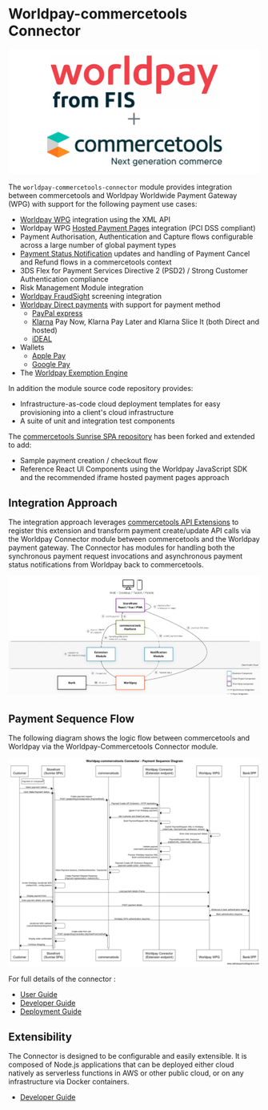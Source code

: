 # Worldpay-commercetools Connector

![Worldpay and Commercetools Logos](docs/images/worldpay_commercetools_logos.png)

The `worldpay-commercetools-connector` module provides integration between commercetools and Worldpay Worldwide Payment Gateway (WPG) with support for the following payment use cases:

- [Worldpay WPG](https://developer.worldpay.com/docs/wpg) integration using the XML API
- Worldpay WPG [Hosted Payment Pages](https://developer.worldpay.com/docs/wpg/hostedintegration) integration (PCI DSS compliant)
- Payment Authorisation, Authentication and Capture flows configurable across a large number of global payment types
- [Payment Status Notification](https://developer.worldpay.com/docs/wpg/manage) updates and handling of Payment Cancel and Refund flows in a commercetools context
- 3DS Flex for Payment Services Directive 2 (PSD2) / Strong Customer Authentication compliance
- Risk Management Module integration
- [Worldpay FraudSight](https://developer.worldpay.com/docs/wpg/fraudsightglobal/fraudsighthosted) screening integration
- [Worldpay Direct payments](https://developer.worldpay.com/docs/wpg/directintegration) with support for payment method
  - [PayPal express](https://developer.worldpay.com/docs/wpg/apms/paypal)
  - [Klarna](https://developer.worldpay.com/docs/wpg/apms/klarnakp) Pay Now, Klarna Pay Later and Klarna Slice It (both Direct and hosted)
  - [iDEAL](https://developer.worldpay.com/docs/wpg/apms/ideal)
- Wallets
  - [Apple Pay](https://developer.worldpay.com/docs/wpg/mobilewallets/applepay)
  - [Google Pay](https://developer.worldpay.com/docs/wpg/mobilewallets/googlepay)
- The [Worldpay Exemption Engine](https://developer.worldpay.com/docs/wpg/scaexemptionservices/exemptionengine)

In addition the module source code repository provides:

- Infrastructure-as-code cloud deployment templates for easy provisioning into a client's cloud infrastructure
- A suite of unit and integration test components

The [commercetools Sunrise SPA repository](https://github.com/commercetools/sunrise-spa) has been forked and extended to add:

- Sample payment creation / checkout flow
- Reference React UI Components using the Worldpay JavaScript SDK and the recommended iframe hosted payment pages approach

## Integration Approach

The integration approach leverages [commercetools API Extensions](https://docs.commercetools.com/api/projects/api-extensions) to register this extension and transform payment create/update API calls via the Worldpay Connector module between commercetools and the Worldpay payment gateway. The Connector has modules for handling both the synchronous payment request invocations and asynchronous payment status notifications from Worldpay back to commercetools.

![Connector Architecture](docs/images/extension_and_notification_architecture.png)

## Payment Sequence Flow

The following diagram shows the logic flow between commercetools and Worldpay via the Worldpay-Commercetools Connector module.

![Connector Architecture](docs/images/payment_sequence_diagram.png)

For full details of the connector :

- [User Guide](docs/USER_GUIDE.md)
- [Developer Guide](docs/DEVELOPER_GUIDE.md)
- [Deployment Guide](docs/DEPLOYMENT_GUIDE.md)

## Extensibility

The Connector is designed to be configurable and easily extensible. It is composed of Node.js applications that can be deployed either cloud natively as serverless functions in AWS or other public cloud, or on any infrastructure via Docker containers.

- [Developer Guide](docs/DEVELOPER_GUIDE.md)


